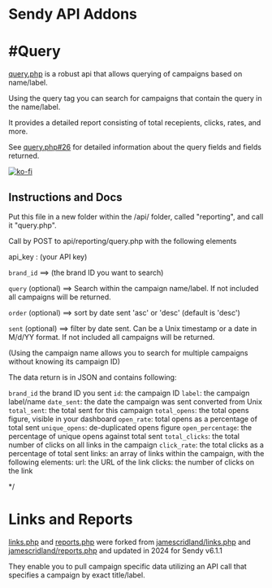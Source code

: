 # Sendy API Addons

# #Query

[query.php](query.php) is a robust api that allows querying of campaigns based on name/label. 

Using the query tag you can search for campaigns that contain the query in the name/label.

It provides a detailed report consisting of total recepients, clicks, rates, and more. 

See [query.php#26](query.php#26) for detailed information about the query fields and fields returned.

[![ko-fi](https://ko-fi.com/img/githubbutton_sm.svg)](https://ko-fi.com/M4M314FOFQ)

## Instructions and Docs

Put this file in a new folder within the /api/ folder, called "reporting", and call it "query.php".

Call by POST to api/reporting/query.php with the following elements

  api_key
  : (your API key)

  `brand_id` ==> (the brand ID you want to search)

  `query` (optional) ==> Search within the campaign name/label. If not included all campaigns will be returned.

  `order` (optional) ==> sort by date sent 'asc' or 'desc' (default is 'desc')
  
  `sent` (optional) ==> filter by date sent. Can be a Unix timestamp or a date in M/d/YY format. If not included all campaigns will be returned.
  
  (Using the campaign name allows you to search for multiple campaigns without knowing its campaign ID)

The data return is in JSON and contains following:

`brand_id` the brand ID you sent
`id`: the campaign ID
`label`: the campaign label/name
`date_sent`: the date the campaign was sent converted from Unix
`total_sent`: the total sent for this campaign
`total_opens`: the total opens figure, visible in your dashboard
`open_rate`: total opens as a percentage of total sent
`unique_opens`: de-duplicated opens figure
`open_percentage`: the percentage of unique opens against total sent
`total_clicks`: the total number of clicks on all links in the campaign
`click_rate`: the total clicks as a percentage of total sent
links: an array of links within the campaign, with the following elements:
  url: the URL of the link
  clicks: the number of clicks on the link


*/

# Links and Reports
[links.php](links.php) and [reports.php](reports.php) were forked from [jamescridland/links.php](https://gist.github.com/jamescridland/4a5e013c5d5edbcd99ded61412a16568) and [jamescridland/reports.php](https://gist.github.com/jamescridland/1f4ea72fbd262fa31850ccfd5a54df0a) and updated in 2024 for Sendy v6.1.1

They enable you to pull campaign specific data utilizing an API call that specifies a campaign by exact title/label. 

